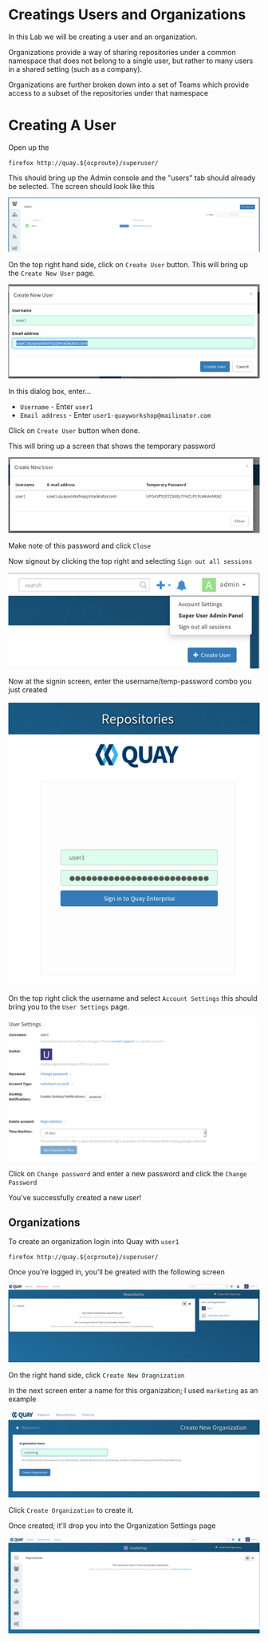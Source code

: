 # Creatings Users and Organizations

In this Lab we will be creating a user and an organization.

Organizations provide a way of sharing repositories under a common namespace that does not belong to a single user, but rather to many users in a shared setting (such as a company).

Organizations are further broken down into a set of Teams which provide access to a subset of the repositories under that namespace


# Creating A User

Open up the 


```
firefox http://quay.${ocproute}/superuser/
```


This should bring up the Admin console and the "users" tab should already be selected. The screen should look like this

![user-add-user-overview](images/user-adding-overview.png)


On the top right hand side, click on `Create User` button. This will bring up the `Create New User` page.

![user-add-user-overview](images/user-create-user.png)


In this dialog box, enter...

* `Username` - Enter `user1`
* `Email address` - Enter `user1-quayworkshop@mailinator.com`

Click on `Create User` button when done.

This will bring up a screen that shows the temporary password

![user-add-user-overview](images/user-temp-pass.png)

Make note of this password and click `Close`

Now signout by clicking the top right and selecting `Sign out all sessions`

![user-add-user-overview](images/user-admin-signout.png)

Now at the signin screen, enter the username/temp-password combo you just created

![user-add-user-overview](images/user-signin.png)


On the top right click the username and select `Account Settings` this should bring you to the `User Settings` page.

![user-add-user-overview](images/user-change-pw1.png)


Click on `Change password` and enter a new password and click the `Change Password`

You've successfully created a new user!

## Organizations

To create an organization login into Quay with `user1`

```
firefox http://quay.${ocproute}/superuser/
```
Once you're logged in, you'll be greated with the following screen

![user-add-user-overview](images/org-overview.png)

On the right hand side, click `Create New Oragnization`

In the next screen enter a name for this organization; I used `marketing` as an example

![user-add-user-overview](images/org-creation.png)

Click `Create Organization` to create it.

Once created; it'll drop you into the Organization Settings page

![user-add-user-overview](images/org-marketing.png)
